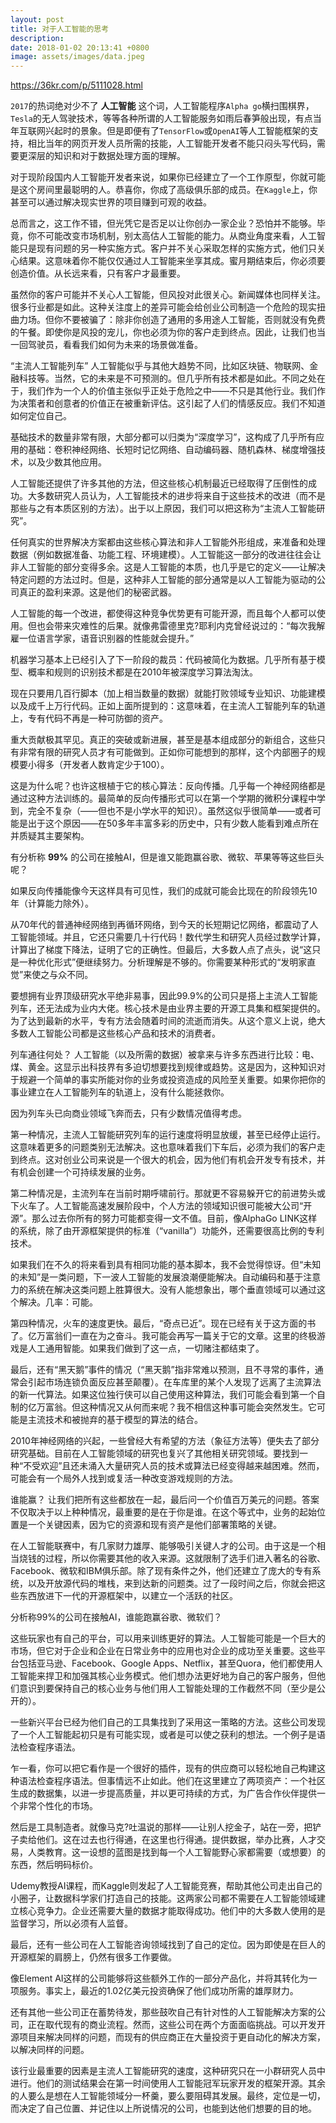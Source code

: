```yaml
---
layout: post
title: 对于人工智能的思考
description:
date: 2018-01-02 20:13:41 +0800
image: assets/images/data.jpeg
---
```



https://36kr.com/p/5111028.html

`2017`的热词绝对少不了 **人工智能** 这个词，人工智能程序`Alpha go`横扫围棋界，`Tesla`的无人驾驶技术，等等各种所谓的人工智能服务如雨后春笋般出现，有点当年互联网兴起时的景象。但是即便有了`TensorFlow`或`OpenAI`等人工智能框架的支持，相比当年的网页开发人员所需的技能，人工智能开发者不能只闷头写代码，需要更深层的知识和对于数据处理方面的理解。

对于现阶段国内人工智能开发者来说，如果你已经建立了一个工作原型，你就可能是这个房间里最聪明的人。恭喜你，你成了高级俱乐部的成员。在`Kaggle`上，你甚至可以通过解决现实世界的项目赚到可观的收益。

总而言之，这工作不错，但光凭它是否足以让你创办一家企业？恐怕并不能够。毕竟，你不可能改变市场机制，别太高估人工智能的能力。从商业角度来看，人工智能只是现有问题的另一种实施方式。客户并不关心采取怎样的实施方式，他们只关心结果。这意味着你不能仅仅通过人工智能来坐享其成。蜜月期结束后，你必须要创造价值。从长远来看，只有客户才最重要。

虽然你的客户可能并不关心人工智能，但风投对此很关心。新闻媒体也同样关注。很多行业都是如此。这种关注度上的差异可能会给创业公司制造一个危险的现实扭曲力场。但你不要被骗了：除非你创造了通用的多用途人工智能，否则就没有免费的午餐。即使你是风投的宠儿，你也必须为你的客户走到终点。因此，让我们也当一回驾驶员，看看我们如何为未来的场景做准备。

“主流人工智能列车”
人工智能似乎与其他大趋势不同，比如区块链、物联网、金融科技等。当然，它的未来是不可预测的。但几乎所有技术都是如此。不同之处在于，我们作为一个人的价值主张似乎正处于危险之中——不只是其他行业。我们作为决策者和创意者的价值正在被重新评估。这引起了人们的情感反应。我们不知道如何定位自己。

基础技术的数量非常有限，大部分都可以归类为“深度学习”，这构成了几乎所有应用的基础：卷积神经网络、长短时记忆网络、自动编码器、随机森林、梯度增强技术，以及少数其他应用。

人工智能还提供了许多其他的方法，但这些核心机制最近已经取得了压倒性的成功。大多数研究人员认为，人工智能技术的进步将来自于这些技术的改进（而不是那些与之有本质区别的方法）。出于以上原因，我们可以把这称为“主流人工智能研究”。

任何真实的世界解决方案都由这些核心算法和非人工智能外形组成，来准备和处理数据（例如数据准备、功能工程、环境建模）。人工智能这一部分的改进往往会让非人工智能的部分变得多余。这是人工智能的本质，也几乎是它的定义——让解决特定问题的方法过时。但是，这种非人工智能的部分通常是以人工智能为驱动的公司真正的盈利来源。这是他们的秘密武器。

人工智能的每一个改进，都使得这种竞争优势更有可能开源，而且每个人都可以使用。但也会带来灾难性的后果。就像弗雷德里克?耶利内克曾经说过的：“每次我解雇一位语言学家，语音识别器的性能就会提升。”

机器学习基本上已经引入了下一阶段的裁员：代码被简化为数据。几乎所有基于模型、概率和规则的识别技术都是在2010年被深度学习算法淘汰。

现在只要用几百行脚本（加上相当数量的数据）就能打败领域专业知识、功能建模以及成千上万行代码。正如上面所提到的：这意味着，在主流人工智能列车的轨道上，专有代码不再是一种可防御的资产。

重大贡献极其罕见。真正的突破或新进展，甚至是基本组成部分的新组合，这些只有非常有限的研究人员才有可能做到。正如你可能想到的那样，这个内部圈子的规模要小得多（开发者人数肯定少于100）。

这是为什么呢？也许这根植于它的核心算法：反向传播。几乎每一个神经网络都是通过这种方法训练的。最简单的反向传播形式可以在第一个学期的微积分课程中学到，完全不复杂（——但也不是小学水平的知识）。虽然这似乎很简单——或者可能是出于这个原因——在50多年丰富多彩的历史中，只有少数人能看到难点所在并质疑其主要架构。

有分析称 **99%** 的公司在接触AI，但是谁又能跑赢谷歌、微软、苹果等等这些巨头呢？

如果反向传播能像今天这样具有可见性，我们的成就可能会比现在的阶段领先10年（计算能力除外）。

从70年代的普通神经网络到再循环网络，到今天的长短期记忆网络，都震动了人工智能领域。并且，它还只需要几十行代码！数代学生和研究人员经过数学计算，计算出了梯度下降法，证明了它的正确性。但最后，大多数人点了点头，说“这只是一种优化形式”便继续努力。分析理解是不够的。你需要某种形式的“发明家直觉”来使之与众不同。

要想拥有业界顶级研究水平绝非易事，因此99.9%的公司只是搭上主流人工智能列车，还无法成为业内大佬。核心技术是由业界主要的开源工具集和框架提供的。为了达到最新的水平，专有方法会随着时间的流逝而消失。从这个意义上说，绝大多数人工智能公司都是这些核心产品和技术的消费者。

列车通往何处？
人工智能（以及所需的数据）被拿来与许多东西进行比较：电、煤、黄金。这显示出科技界有多迫切想要找到规律或趋势。这是因为，这种知识对于规避一个简单的事实所能对你的业务或投资造成的风险至关重要。如果你把你的事业建立在人工智能列车的轨道上，没有什么能拯救你。

因为列车头已向商业领域飞奔而去，只有少数情况值得考虑。

第一种情况，主流人工智能研究列车的运行速度将明显放缓，甚至已经停止运行。这意味着更多的问题类别无法解决。这也意味着我们下车后，必须为我们的客户走到终点。这对创业公司来说是一个很大的机会，因为他们有机会开发专有技术，并有机会创建一个可持续发展的业务。

第二种情况是，主流列车在当前时期呼啸前行。那就更不容易躲开它的前进势头或下火车了。人工智能高速发展阶段中，个人方法的领域知识很可能被大公司“开源”。那么过去你所有的努力可能都变得一文不值。目前，像AlphaGo LINK这样的系统，除了由开源框架提供的标准（“vanilla”）功能外，还需要很高比例的专利技术。

如果我们在不久的将来看到具有相同功能的基本脚本，我不会觉得惊讶。但“未知的未知”是一类问题，下一波人工智能的发展浪潮便能解决。自动编码和基于注意力的系统在解决这类问题上胜算很大。没有人能想象出，哪个垂直领域可以通过这个解决。几率：可能。

第四种情况，火车的速度更快。最后，“奇点已近”。现在已经有关于这方面的书了。亿万富翁们一直在为之奋斗。我可能会再写一篇关于它的文章。这里的终极游戏是人工通用智能。如果我们做到了这一点，一切赌注都结束了。

最后，还有“黑天鹅”事件的情况（“黑天鹅”指非常难以预测，且不寻常的事件，通常会引起市场连锁负面反应甚至颠覆）。在车库里的某个人发现了远离了主流算法的新一代算法。如果这位独行侠可以自己使用这种算法，我们可能会看到第一个自制的亿万富翁。但这种情况又从何而来呢？我不相信这种事可能会突然发生。它可能是主流技术和被抛弃的基于模型的算法的结合。

2010年神经网络的兴起，一些曾经大有希望的方法（象征方法等）便失去了部分研究基础。目前在人工智能领域的研究也复兴了其他相关研究领域。要找到一种“不受欢迎”且还未涌入大量研究人员的技术或算法已经变得越来越困难。然而，可能会有一个局外人找到或复活一种改变游戏规则的方法。

谁能赢？
让我们把所有这些都放在一起，最后问一个价值百万美元的问题。答案不仅取决于以上种种情况，最重要的是在于你是谁。在这个等式中，业务的起始位置是一个关键因素，因为它的资源和现有资产是他们部署策略的关键。

在人工智能联赛中，有几家财力雄厚、能够吸引关键人才的公司。由于这是一个相当烧钱的过程，所以你需要其他的收入来源。这就限制了选手们进入著名的谷歌、Facebook、微软和IBM俱乐部。除了现有条件之外，他们还建立了庞大的专有系统，以及开放源代码的堆栈，来到达新的问题类。过了一段时间之后，你就会把这些东西放进下一代的开源框架中，以建立一个活跃的社区。

分析称99%的公司在接触AI，谁能跑赢谷歌、微软们？

这些玩家也有自己的平台，可以用来训练更好的算法。人工智能可能是一个巨大的市场，但它对于企业和企业在日常业务中的应用也对企业的成功至关重要。这些平台包括亚马逊、Facebook、Google Apps、Netflix，甚至Quora，他们都使用人工智能来捍卫和加强其核心业务模式。他们想办法更好地为自己的客户服务，但他们意识到要保持自己的核心业务与他们用人工智能处理的工作截然不同（至少是公开的）。

一些新兴平台已经为他们自己的工具集找到了采用这一策略的方法。这些公司发现了一个人工智能起初只是有可能实现，或者是可以使之获利的想法。一个例子是语法检查程序语法。

乍一看，你可以把它看作是一个很好的插件，现有的供应商可以轻松地自己构建这种语法检查程序语法。但事情远不止如此。他们在这里建立了两项资产：一个社区生成的数据集，以进一步提高质量，并以更可持续的方式，为广告合作伙伴提供一个非常个性化的市场。

然后是工具制造者。就像马克?吐温说的那样——让别人挖金子，站在一旁，把铲子卖给他们。这在过去也行得通，在这里也行得通。提供数据，举办比赛，人才交易，人类教育。这一设想的蓝图是找到每一个人工智能野心家都需要（或想要）的东西，然后明码标价。

Udemy教授AI课程，而Kaggle则发起了人工智能竞赛，帮助其他公司走出自己的小圈子，让数据科学家们打造自己的技能。这两家公司都不需要在人工智能领域建立核心竞争力。企业还需要大量的数据才能取得成功。他们中的大多数人使用的是监督学习，所以必须有人监督。

最后，还有一些公司在人工智能咨询领域找到了自己的定位。因为即使是在巨人的开源框架的肩膀上，仍然有很多工作要做。

像Element AI这样的公司能够将这些额外工作的一部分产品化，并将其转化为一项服务。事实上，最近的1.02亿美元投资确保了他们成功所需的雄厚财力。

还有其他一些公司正在蓄势待发，那些鼓吹自己有针对性的人工智能解决方案的公司，正在取代现有的商业流程。然而，这些公司在两个方面面临挑战。可以开发开源项目来解决同样的问题，而现有的供应商正在大量投资于更自动化的解决方案，以解决同样的问题。

该行业最重要的因素是主流人工智能研究的速度，这种研究只在一小群研究人员中进行。他们的测试结果会在第一时间使用人工智能冠军玩家开发的框架开源。其余的人要么是想在人工智能领域分一杯羹，要么要阻碍其发展。最终，定位是一切，而决定了自己位置、并记住以上所说情况的公司，也能到达他们想要的目的地。
